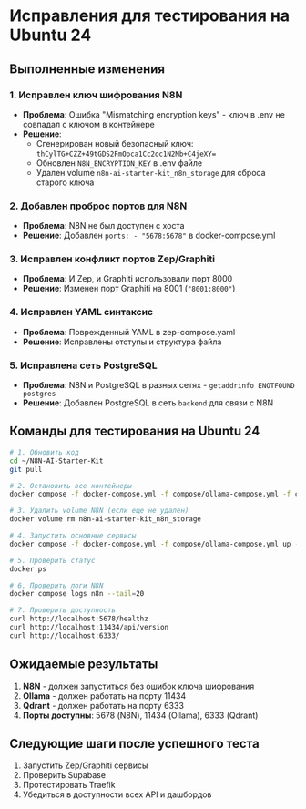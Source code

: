 # Исправления для тестирования на Ubuntu 24

## Выполненные изменения

### 1. Исправлен ключ шифрования N8N
- **Проблема**: Ошибка "Mismatching encryption keys" - ключ в .env не совпадал с ключом в контейнере
- **Решение**: 
  - Сгенерирован новый безопасный ключ: `thCylTG+CZZ+49tGDS2FmOpca1Cc2oc1N2Mb+C4jeXY=`
  - Обновлен `N8N_ENCRYPTION_KEY` в .env файле
  - Удален volume `n8n-ai-starter-kit_n8n_storage` для сброса старого ключа

### 2. Добавлен проброс портов для N8N
- **Проблема**: N8N не был доступен с хоста
- **Решение**: Добавлен `ports: - "5678:5678"` в docker-compose.yml

### 3. Исправлен конфликт портов Zep/Graphiti
- **Проблема**: И Zep, и Graphiti использовали порт 8000
- **Решение**: Изменен порт Graphiti на 8001 (`"8001:8000"`)

### 4. Исправлен YAML синтаксис
- **Проблема**: Поврежденный YAML в zep-compose.yaml
- **Решение**: Исправлены отступы и структура файла

### 5. Исправлена сеть PostgreSQL 
- **Проблема**: N8N и PostgreSQL в разных сетях - `getaddrinfo ENOTFOUND postgres`
- **Решение**: Добавлен PostgreSQL в сеть `backend` для связи с N8N

## Команды для тестирования на Ubuntu 24

```bash
# 1. Обновить код
cd ~/N8N-AI-Starter-Kit
git pull

# 2. Остановить все контейнеры
docker compose -f docker-compose.yml -f compose/ollama-compose.yml -f compose/zep-compose.yaml -f compose/supabase-compose.yml down

# 3. Удалить volume N8N (если еще не удален)
docker volume rm n8n-ai-starter-kit_n8n_storage

# 4. Запустить основные сервисы
docker compose -f docker-compose.yml -f compose/ollama-compose.yml up -d

# 5. Проверить статус
docker ps

# 6. Проверить логи N8N
docker compose logs n8n --tail=20

# 7. Проверить доступность
curl http://localhost:5678/healthz
curl http://localhost:11434/api/version
curl http://localhost:6333/
```

## Ожидаемые результаты

1. **N8N** - должен запуститься без ошибок ключа шифрования
2. **Ollama** - должен работать на порту 11434
3. **Qdrant** - должен работать на порту 6333
4. **Порты доступны**: 5678 (N8N), 11434 (Ollama), 6333 (Qdrant)

## Следующие шаги после успешного теста

1. Запустить Zep/Graphiti сервисы
2. Проверить Supabase
3. Протестировать Traefik
4. Убедиться в доступности всех API и дашбордов
